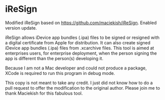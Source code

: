 # iReSign
Modified iReSign based on https://github.com/maciekish/iReSign. Enabled version update.

iReSign allows iDevice app bundles (.ipa) files to be signed or resigned with a digital certificate from Apple for distribution. It can also create signed iDevice app bundles (.ipa) files from .xcarchive files. This tool is aimed at enterprises users, for enterprise deployment, when the person signing the app is different than the person(s) developing it.

Because I am not a Mac developer and could not produce a package, XCode is required to run this program in debug mode. 

This copy is not meant to take any credit. I just did not know how to do a pull request to offer the modification to the original author. Please join me to thank Maciekish for this fabulous tool. 

